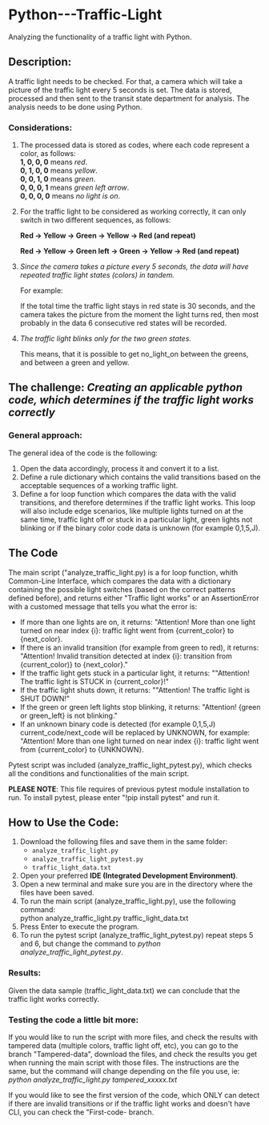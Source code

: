# Python---Traffic-Light
Analyzing the functionality of a traffic light with Python. 

## Description:
A traffic light needs to be checked. 
For that, a camera which will take a picture of the traffic light every 5 seconds is set.
The data is stored, processed and then sent to the transit state department for analysis. 
The analysis needs to be done using Python.

### Considerations:
1) The processed data is stored as codes, where each code represent a color, as follows:  
**1, 0, 0, 0** means *red*.  
**0, 1, 0, 0** means *yellow*.  
**0, 0, 1, 0** means *green*.  
**0, 0, 0, 1** means *green left arrow*.  
**0, 0, 0, 0** means *no light is on*.

2) For the traffic light to be considered as working correctly, it can only switch in two different sequences, as follows:

   **Red -> Yellow -> Green -> Yellow -> Red (and repeat)**

   **Red -> Yellow -> Green left -> Green -> Yellow -> Red (and repeat)**

4) *Since the camera takes a picture every 5 seconds, the data will have repeated traffic light states (colors) in tandem.*

   For example:

   If the total time the traffic light stays in red state is 30 seconds, and the camera takes the picture from the moment the light turns red, then most probably in the data 6 consecutive red states will be recorded.

5) *The traffic light blinks only for the two green states.*

   This means, that it is possible to get no_light_on between the greens, and between a green and yellow.

## The challenge: *Creating an applicable python code, which determines if the traffic light works correctly*
### General approach:
The general idea of the code is the following:
  1) Open the data accordingly, process it and convert it to a list.
  2) Define a rule dictionary which contains the valid transitions based on the acceptable sequences of a working traffic light.
  3) Define a for loop function which compares the data with the valid transitions, and therefore determines if the traffic light works. This loop will also include edge scenarios, like multiple lights turned on at the same time, traffic light off or stuck in a particular light, green lights not blinking or if the binary color code data is unknown (for example 0,1,5,J). 

## The Code
The main script ("analyze_traffic_light.py) is a for loop function, whith Common-Line Interface, which compares the data with a dictionary containing the possible light switches (based on the correct patterns defined before), and returns either "Traffic light works" or an AssertionError with a customed message that tells you what the error is:

- If more than one lights are on, it returns: "Attention! More than one light turned on near index {i}: traffic light went from {current_color} to {next_color}.
- If there is an invalid transition (for example from green to red), it returns: "Attention! Invalid transition detected at index {i}: transition from {current_color)} to {next_color}."
- If the traffic light gets stuck in a particular light, it returns: ""Attention! The traffic light is STUCK in {current_color}!"
- If the traffic light shuts down, it returns: ""Attention! The traffic light is SHUT DOWN!"
- If the green or green left lights stop blinking, it returns: "Attention! {green or green_left} is not blinking."
- If an unknown binary code is detected (for example 0,1,5,J) current_code/next_code will be replaced by UNKNOWN, for example: "Attention! More than one light turned on near index {i}: traffic light went from {current_color} to {UNKNOWN}.

Pytest script was included (analyze_traffic_light_pytest.py), which checks all the conditions and functionalities of the main script. 

**PLEASE NOTE**: This file requires of previous pytest module installation to run. To install pytest, please enter "!pip install pytest" and run it.

## How to Use the Code:
1. Download the following files and save them in the same folder:  
   - `analyze_traffic_light.py`  
   - `analyze_traffic_light_pytest.py`  
   - `traffic_light_data.txt`  
2. Open your preferred **IDE (Integrated Development Environment)**.
4. Open a new terminal and make sure you are in the directory where the files have been saved.
5. To run the main script (analyze_traffic_light.py), use the following command:  
   python analyze_traffic_light.py traffic_light_data.txt
6. Press Enter to execute the program.
7. To run the pytest script (analyze_traffic_light_pytest.py) repeat steps 5 and 6, but change the command to *python analyze_traffic_light_pytest.py*.

### Results:
Given the data sample (traffic_light_data.txt) we can conclude that the traffic light works correctly. 

### Testing the code a little bit more:
If you would like to run the script with more files, and check the results with tampered data (multiple colors, traffic light off, etc), you can go to the branch "Tampered-data", download the files, and check the results you get when running the main script with those files. 
The instructions are the same, but the command will change depending on the file you use, ie:
*python analyze_traffic_light.py tampered_xxxxx.txt*

If you would like to see the first version of the code, which ONLY can detect if there are invalid transitions or if the traffic light works and doesn't have CLI, you can check the "First-code- branch.
